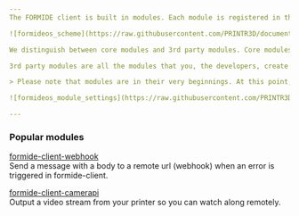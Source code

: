 ```yaml
---
The FORMIDE client is built in modules. Each module is registered in the client and can expose internal functions, an HTTP api, a WebSocket API or connect to other local running services.

![formideos_scheme](https://raw.githubusercontent.com/PRINTR3D/documentation/master/client/img/formideos_scheme.png)

We distinguish between core modules and 3rd party modules. Core modules are all the modules that the client should have for every install. Removing or disabling these modules will break FORMIDEOS. The names of these modules are also reserved, so you can't publish a module with the same unique name.

3rd party modules are all the modules that you, the developers, create for the client. You can host them on any public Git repository or npmjs.org (Node Package Manager) and include them in the OS via NPM install.

> Please note that modules are in their very beginnings. At this point, they can crash the client or are not compatible with each other. In the future we'll add a repository to browser for modules as well.

![formideos_module_settings](https://raw.githubusercontent.com/PRINTR3D/documentation/master/client/img/formideos_module_settings.png)

---
```


### Popular modules

[formide-client-webhook](https://github.com/PRINTR3D/formide-client-webhook)
<br/>
Send a message with a body to a remote url (webhook) when an error is triggered in formide-client.

[formide-client-camerapi](https://github.com/PRINTR3D/formide-client-camerapi)
<br/>
Output a video stream from your printer so you can watch along remotely.
